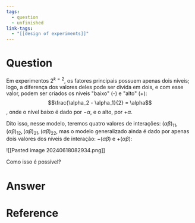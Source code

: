 ```yaml
---
tags:
  - question
  - unfinished
link-tags:
  - "[[design of experiments]]"
---
```

# Question
Em experimentos $2^{k=2}$, os fatores principais possuem apenas dois níveis; logo, a diferença dos valores deles pode ser divida em dois, e com esse valor, podem ser criados os níveis "baixo" (-) e "alto" (+):
$$\frac{\alpha_2 - \alpha_1}{2} = \alpha$$ , onde o nível baixo é dado por $-\alpha$, e o alto, por $+\alpha$.

Dito isso, nesse modelo, teremos quatro valores de interações: $(\alpha \beta)_{11}, (\alpha \beta)_{12}, (\alpha \beta)_{21}, (\alpha \beta)_{22}$, mas o modelo generalizado ainda é dado por apenas dois valores dos níveis de interação: $-(\alpha \beta)$  e $+(\alpha \beta)$:

![[Pasted image 20240618082934.png]]

Como isso é possível?
# Answer


# Reference

